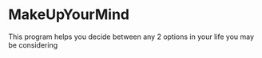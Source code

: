 # MakeUpYourMind
This program helps you decide between any 2 options in your life you may be considering
